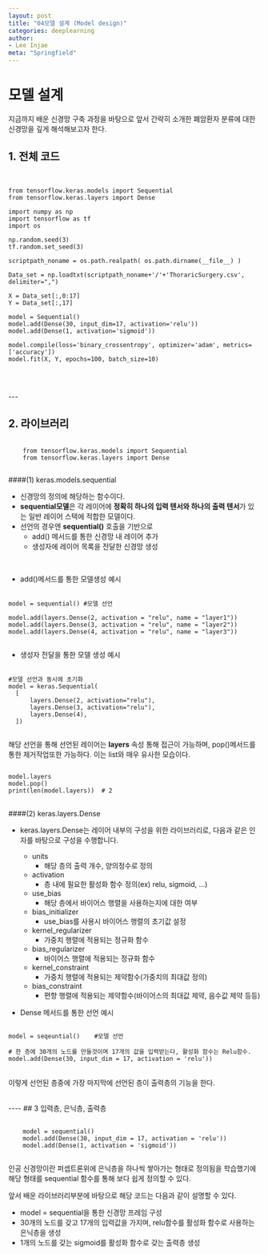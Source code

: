 ```yaml
---
layout: post
title: "04모델 설계 (Model design)"
categories: deeplearning
author:
- Lee Injae
meta: "Springfield"
---
```

# 모델 설계
지금까지 배운 신경망 구축 과정을 바탕으로 앞서 간략히 소개한 폐암환자 분류에 대한 신경망을 깊게 해석해보고자 한다. 

## 1. 전체 코드
<pre>
    <code>    

from tensorflow.keras.models import Sequential
from tensorflow.keras.layers import Dense

import numpy as np
import tensorflow as tf
import os

np.random.seed(3)
tf.random.set_seed(3)

scriptpath_noname = os.path.realpath( os.path.dirname(__file__) )

Data_set = np.loadtxt(scriptpath_noname+'/'+'ThoraricSurgery.csv', delimiter=",")

X = Data_set[:,0:17]
Y = Data_set[:,17]

model = Sequential()
model.add(Dense(30, input_dim=17, activation='relu'))
model.add(Dense(1, activation='sigmoid'))

model.compile(loss='binary_crossentropy', optimizer='adam', metrics=['accuracy'])
model.fit(X, Y, epochs=100, batch_size=10)

    </code>
</pre>

</br>
---

## 2. 라이브러리

<pre>
    <code>
    from tensorflow.keras.models import Sequential
    from tensorflow.keras.layers import Dense
    </code>
</pre>
 
####(1) keras.models.sequential
- 신경망의 정의에 해당하는 함수이다.
- **sequential모델**은 각 레이어에 **정확히 하나의 입력 텐서와 하나의 출력 텐서**가 있는 일반 레이어 스택에 적합한 모델이다.
- 선언의 경우엔 **sequential()** 호출을 기반으로 
  - add() 메서드를 통한 신경망 내 레이어 추가
  - 생성자에 레이어 목록을 전달한 신경망 생성

</br>

- add()메서드를 통한 모델생성 예시
<pre>
    <code>
model = sequential() #모델 선언

model.add(layers.Dense(2, activation = "relu", name = "layer1"))
model.add(layers.Dense(3, activation = "relu", name = "layer2"))
model.add(layers.Dense(4, activation = "relu", name = "layer3"))
    </code>
</pre>

 - 생성자 전달을 통한 모델 생성 예시
<pre>
    <code>
#모델 선언과 동시에 초기화
model = keras.Sequential( 
  [
      layers.Dense(2, activation="relu"),
      layers.Dense(3, activation="relu"),
      layers.Dense(4),
  ])
  </code>
</pre>

해당 선언을 통해 선언된 레이어는 **layers** 속성 통해 접근이 가능하며, pop()메서드를 통한 제거작업또한 가능하다. 
이는 list와 매우 유사한 모습이다.

<pre>
<code>
model.layers
model.pop()
print(len(model.layers))  # 2
</code>
</pre>

####(2) keras.layers.Dense
- keras.layers.Dense는 레이어 내부의 구성을 위한 라이브러리로, 다음과 같은 인자를 바탕으로 구성을 수행합니다.
  - units
    - 해당 층의 출력 개수, 양의정수로 정의
  - activation
    - 층 내에 필요한 활성화 함수 정의(ex) relu, sigmoid, ...)
  - use_bias
    -  해당 층에서 바이어스 행렬을 사용하는지에 대한 여부
  - bias_initializer
    - use_bias를 사용시 바이어스 행렬의 초기값 설정
  - kernel_regularizer
    - 가중치 행렬에 적용되는 정규화 함수
  - bias_regularizer
    - 바이어스 행렬에 적용되는 정규화 함수
  - kernel_constraint
    - 가중치 행렬에 적용되는 제약함수(가중치의 최대값 정의)
  - bias_constraint
    - 편향 행렬에 적용되는 제약함수(바이어스의 최대값 제약, 음수값 제약 등등)

- Dense 메서드를 통한 선언 예시
<pre>
<code>    
model = seqeuntial()    #모델 선언

# 한 층에 30개의 노드를 만들것이며 17개의 값을 입력받는다, 활성화 함수는 Relu함수.
model.add(Dense(30, input_dim = 17, activation = 'relu'))   
</code>
</pre>

이렇게 선언된 층중에 가장 마지막에 선언된 층이 출력층의 기능을 한다.



</br>
----
## 3 입력층, 은닉층, 출력층
<pre>
    <code>
    model = sequential()
    model.add(Dense(30, input_dim = 17, activation = 'relu'))
    model.add(Dense(1, activation = 'sigmoid'))
    </code>
</pre>

인공 신경망이란 퍼셉트론위에 은닉층을 하나씩 쌓아가는 형태로 정의됨을 학습했기에 해당 형태를
sequential 함수를 통해 보다 쉽게 정의할 수 있다.

앞서 배운 라이브러리부분에 바탕으로 해당 코드는 다음과 같이 설명할 수 있다.
- model = sequential을 통한 신경망 프레임 구성
- 30개의 노드를 갖고 17개의 입력값을 가지며, relu함수를 활성화 함수로 사용하는 은닉층을 생성
- 1개의 노드를 갖는 sigmoid를 활성화 함수로 갖는 출력층 생성
  
